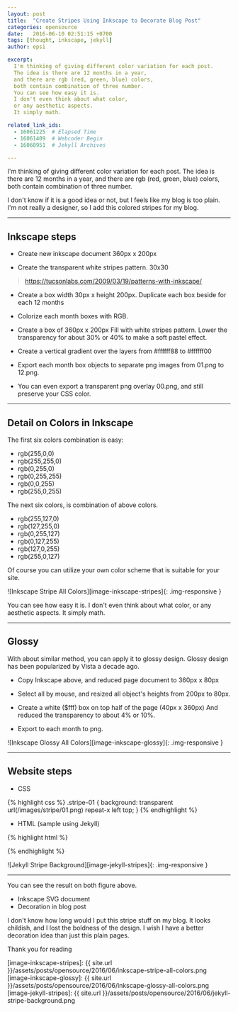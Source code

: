 ```yaml
---
layout: post
title:  "Create Stripes Using Inkscape to Decorate Blog Post"
categories: opensource
date:   2016-06-10 02:51:15 +0700
tags: [thought, inkscape, jekyll]
author: epsi

excerpt:
  I'm thinking of giving different color variation for each post.
  The idea is there are 12 months in a year,
  and there are rgb (red, green, blue) colors,
  both contain combination of three number.
  You can see how easy it is. 
  I don't even think about what color,
  or any aesthetic aspects. 
  It simply math.

related_link_ids: 
  - 16061225  # Elapsed Time
  - 16061409  # Webcoder Begin
  - 16060951  # Jekyll Archives  

---
```


I'm thinking of giving different color variation for each post.
The idea is there are 12 months in a year,
and there are rgb (red, green, blue) colors,
both contain combination of three number.

I don't know if it is a good idea or not,
but I feels like my blog is too plain.
I'm not really a designer, 
so I add this colored stripes for my blog.

-- -- --

## Inkscape steps

* Create new inkscape document 360px x 200px

* Create the transparent white stripes pattern. 30x30

> <https://tucsonlabs.com/2009/03/19/patterns-with-inkscape/>

* Create a box width 30px x height 200px. 
  Duplicate each box beside for each 12 months 

* Colorize each month boxes with RGB.

* Create a box of 360px x 200px
  Fill with white stripes pattern.
  Lower the transparency for about 30% or 40% to make a soft pastel effect.

* Create a vertical gradient over the layers from #ffffff88 to #ffffff00

* Export each month box objects to separate png images 
  from 01.png to 12.png.

* You can even export a transparent png overlay 00.png,
  and still preserve your CSS color.

-- -- --

## Detail on Colors in Inkscape

The first six colors combination is easy:

* rgb(255,0,0)
* rgb(255,255,0)
* rgb(0,255,0)
* rgb(0,255,255)
* rgb(0,0,255)
* rgb(255,0,255)

The next six colors, is combination of above colors.

* rgb(255,127,0)
* rgb(127,255,0)
* rgb(0,255,127)
* rgb(0,127,255)
* rgb(127,0,255)
* rgb(255,0,127)

Of course you can utilize your own color scheme that is suitable for your site.

![Inkscape Stripe All Colors][image-inkscape-stripes]{: .img-responsive }

You can see how easy it is. 
I don't even think about what color,
or any aesthetic aspects. 
It simply math.

-- -- --

## Glossy

With about similar method, you can apply it to glossy design.
Glossy design has been popularized by Vista a decade ago.

* Copy Inkscape above, and reduced page document to 360px x 80px

* Select all by mouse, and resized all object's heights from 200px to 80px.

* Create a white ($fff) box on top half of the page (40px x 360px)
  And reduced the transparency to about 4% or 10%.

* Export to each month to png.



![Inkscape Glossy All Colors][image-inkscape-glossy]{: .img-responsive }

-- -- --

## Website steps

* CSS

{% highlight css %}
.stripe-01 {
    background: transparent url(/images/stripe/01.png) repeat-x left top;
}
{% endhighlight %}

* HTML (sample using Jekyll)

{% highlight html %}
<article class="post well stripe-{{ page.date | date: '%m' }}">
{% endhighlight %}

![Jekyll Stripe Background][image-jekyll-stripes]{: .img-responsive }

-- -- --

You can see the result on both figure above.

* Inkscape SVG document
* Decoration in blog post

I don't know how long would I put this stripe stuff on my blog.
It looks childish, and I lost the boldness of the design.
I wish I have a better decoration idea than just this plain pages.

Thank you for reading



[//]: <> ( -- -- -- links below -- -- -- )

[image-inkscape-stripes]: {{ site.url }}/assets/posts/opensource/2016/06/inkscape-stripe-all-colors.png
[image-inkscape-glossy]: {{ site.url }}/assets/posts/opensource/2016/06/inkscape-glossy-all-colors.png
[image-jekyll-stripes]: {{ site.url }}/assets/posts/opensource/2016/06/jekyll-stripe-background.png


